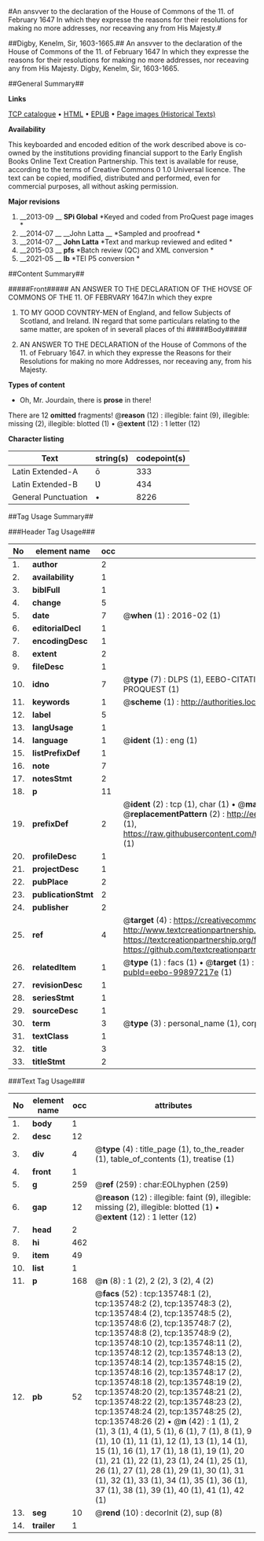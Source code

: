 #An ansvver to the declaration of the House of Commons of the 11. of February 1647 In which they expresse the reasons for their resolutions for making no more addresses, nor receaving any from His Majesty.#

##Digby, Kenelm, Sir, 1603-1665.##
An ansvver to the declaration of the House of Commons of the 11. of February 1647 In which they expresse the reasons for their resolutions for making no more addresses, nor receaving any from His Majesty.
Digby, Kenelm, Sir, 1603-1665.

##General Summary##

**Links**

[TCP catalogue](http://www.ota.ox.ac.uk/tcp/)  • 
[HTML](http://tei.it.ox.ac.uk/tcp/Texts-HTML/free/A81/A81464.html)  • 
[EPUB](http://tei.it.ox.ac.uk/tcp/Texts-EPUB/free/A81/A81464.epub) • 
[Page images (Historical Texts)](https://historicaltexts.jisc.ac.uk/eebo-99897217e)

**Availability**

This keyboarded and encoded edition of the work described above is co-owned by the
    institutions providing financial support to the Early English Books Online Text Creation
    Partnership. This text is available for reuse, according to the terms of  Creative Commons 0 1.0 Universal
    licence. The text can be copied, modified, distributed and performed, even for commercial
    purposes, all without asking permission.

**Major revisions**

1. __2013-09 __ __SPi Global__ *Keyed and coded from ProQuest page images *
1. __2014-07 __ __John Latta __ *Sampled and proofread *
1. __2014-07 __ __John Latta__ *Text and markup reviewed and edited *
1. __2015-03 __ __pfs__ *Batch review (QC) and XML conversion *
1. __2021-05 __ __lb__ *TEI P5 conversion *

##Content Summary##

#####Front#####
AN ANSWER TO THE DECLARATION OF THE HOVSE OF COMMONS OF THE 11. OF FEBRVARY 1647.In which they expre
1. TO MY GOOD COVNTRY-MEN of England, and fellow Subjects of Scotland, and Ireland.
IN regard that some particulars relating to the same matter, are spoken of in severall places of thi
#####Body#####

1. AN ANSWER TO THE DECLARATION of the House of Commons of the 11. of February 1647. in which they expresse the Reasons for their Resolutions for making no more Addresses, nor receaving any, from his Majesty.

**Types of content**

  * Oh, Mr. Jourdain, there is **prose** in there!

There are 12 **omitted** fragments! 
 @__reason__ (12) : illegible: faint (9), illegible: missing (2), illegible: blotted (1)  •  @__extent__ (12) : 1 letter (12)

**Character listing**


|Text|string(s)|codepoint(s)|
|---|---|---|
|Latin Extended-A|ō|333|
|Latin Extended-B|Ʋ|434|
|General Punctuation|•|8226|

##Tag Usage Summary##

###Header Tag Usage###

|No|element name|occ|attributes|
|---|---|---|---|
|1.|__author__|2||
|2.|__availability__|1||
|3.|__biblFull__|1||
|4.|__change__|5||
|5.|__date__|7| @__when__ (1) : 2016-02 (1)|
|6.|__editorialDecl__|1||
|7.|__encodingDesc__|1||
|8.|__extent__|2||
|9.|__fileDesc__|1||
|10.|__idno__|7| @__type__ (7) : DLPS (1), EEBO-CITATION (1), VID (1), EEBO-PROQUEST (1), STC (2), PROQUEST (1)|
|11.|__keywords__|1| @__scheme__ (1) : http://authorities.loc.gov/ (1)|
|12.|__label__|5||
|13.|__langUsage__|1||
|14.|__language__|1| @__ident__ (1) : eng (1)|
|15.|__listPrefixDef__|1||
|16.|__note__|7||
|17.|__notesStmt__|2||
|18.|__p__|11||
|19.|__prefixDef__|2| @__ident__ (2) : tcp (1), char (1)  •  @__matchPattern__ (2) : ([0-9\-]+):([0-9IVX]+) (1), (.+) (1)  •  @__replacementPattern__ (2) : http://eebo.chadwyck.com/downloadtiff?vid=$1&page=$2 (1), https://raw.githubusercontent.com/textcreationpartnership/Texts/master/tcpchars.xml#$1 (1)|
|20.|__profileDesc__|1||
|21.|__projectDesc__|1||
|22.|__pubPlace__|2||
|23.|__publicationStmt__|2||
|24.|__publisher__|2||
|25.|__ref__|4| @__target__ (4) : https://creativecommons.org/publicdomain/zero/1.0/ (1), http://www.textcreationpartnership.org/docs/. (1), https://textcreationpartnership.org/faq/#faq05 (1), https://github.com/textcreationpartnership (1)|
|26.|__relatedItem__|1| @__type__ (1) : facs (1)  •  @__target__ (1) : https://data.historicaltexts.jisc.ac.uk/view?pubId=eebo-99897217e (1)|
|27.|__revisionDesc__|1||
|28.|__seriesStmt__|1||
|29.|__sourceDesc__|1||
|30.|__term__|3| @__type__ (3) : personal_name (1), corporate_name (1), geographic_name (1)|
|31.|__textClass__|1||
|32.|__title__|3||
|33.|__titleStmt__|2||


###Text Tag Usage###

|No|element name|occ|attributes|
|---|---|---|---|
|1.|__body__|1||
|2.|__desc__|12||
|3.|__div__|4| @__type__ (4) : title_page (1), to_the_reader (1), table_of_contents (1), treatise (1)|
|4.|__front__|1||
|5.|__g__|259| @__ref__ (259) : char:EOLhyphen (259)|
|6.|__gap__|12| @__reason__ (12) : illegible: faint (9), illegible: missing (2), illegible: blotted (1)  •  @__extent__ (12) : 1 letter (12)|
|7.|__head__|2||
|8.|__hi__|462||
|9.|__item__|49||
|10.|__list__|1||
|11.|__p__|168| @__n__ (8) : 1 (2), 2 (2), 3 (2), 4 (2)|
|12.|__pb__|52| @__facs__ (52) : tcp:135748:1 (2), tcp:135748:2 (2), tcp:135748:3 (2), tcp:135748:4 (2), tcp:135748:5 (2), tcp:135748:6 (2), tcp:135748:7 (2), tcp:135748:8 (2), tcp:135748:9 (2), tcp:135748:10 (2), tcp:135748:11 (2), tcp:135748:12 (2), tcp:135748:13 (2), tcp:135748:14 (2), tcp:135748:15 (2), tcp:135748:16 (2), tcp:135748:17 (2), tcp:135748:18 (2), tcp:135748:19 (2), tcp:135748:20 (2), tcp:135748:21 (2), tcp:135748:22 (2), tcp:135748:23 (2), tcp:135748:24 (2), tcp:135748:25 (2), tcp:135748:26 (2)  •  @__n__ (42) : 1 (1), 2 (1), 3 (1), 4 (1), 5 (1), 6 (1), 7 (1), 8 (1), 9 (1), 10 (1), 11 (1), 12 (1), 13 (1), 14 (1), 15 (1), 16 (1), 17 (1), 18 (1), 19 (1), 20 (1), 21 (1), 22 (1), 23 (1), 24 (1), 25 (1), 26 (1), 27 (1), 28 (1), 29 (1), 30 (1), 31 (1), 32 (1), 33 (1), 34 (1), 35 (1), 36 (1), 37 (1), 38 (1), 39 (1), 40 (1), 41 (1), 42 (1)|
|13.|__seg__|10| @__rend__ (10) : decorInit (2), sup (8)|
|14.|__trailer__|1||
